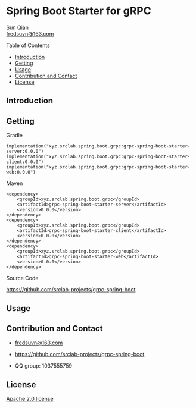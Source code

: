 # Spring Boot Starter for gRPC

<span id="author" class="author">Sun Qian</span>  
<span id="email" class="email"><fredsuvn@163.com></span>  

Table of Contents

-   [Introduction](#_introduction)
-   [Getting](#_getting)
-   [Usage](#_usage)
-   [Contribution and Contact](#_contribution_and_contact)
-   [License](#_license)

## Introduction

## Getting

Gradle

    implementation("xyz.srclab.spring.boot.grpc:grpc-spring-boot-starter-server:0.0.0")
    implementation("xyz.srclab.spring.boot.grpc:grpc-spring-boot-starter-client:0.0.0")
    implementation("xyz.srclab.spring.boot.grpc:grpc-spring-boot-starter-web:0.0.0")

Maven

    <dependency>
        <groupId>xyz.srclab.spring.boot.grpc</groupId>
        <artifactId>grpc-spring-boot-starter-server</artifactId>
        <version>0.0.0</version>
    </dependency>
    <dependency>
        <groupId>xyz.srclab.spring.boot.grpc</groupId>
        <artifactId>grpc-spring-boot-starter-client</artifactId>
        <version>0.0.0</version>
    </dependency>
    <dependency>
        <groupId>xyz.srclab.spring.boot.grpc</groupId>
        <artifactId>grpc-spring-boot-starter-web</artifactId>
        <version>0.0.0</version>
    </dependency>

Source Code

<https://github.com/srclab-projects/grpc-spring-boot>

## Usage

## Contribution and Contact

-   <fredsuvn@163.com>

-   <https://github.com/srclab-projects/grpc-spring-boot>

-   QQ group: 1037555759

## License

[Apache 2.0 license](https://www.apache.org/licenses/LICENSE-2.0.html)
